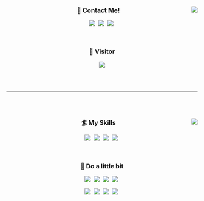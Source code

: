 <!--  헤더꾸미기
![header](https://capsule-render.vercel.app/api?text=Welcome!&type=waving&color=auto&height=200&section=header)
-->

<div align="center">

<img align="right" src="https://github-readme-stats.vercel.app/api?username=pythonstrup">

<h3> 🤙 Contact Me! </h3>
<p>
    <a href="https://myvelop.tistory.com/"><img src="https://img.shields.io/badge/My Blog-000000?style=flat-square&logo=Storyblok&logoColor=white"/></a>&nbsp
    <a href="https://www.linkedin.com/in/jh-park-6b062821a/"><img src="https://img.shields.io/badge/LinkedIn-0A66C2?style=flat-square&logo=LinkedIn&logoColor=white"/></a>&nbsp
    <a href="matilto:pythonstrup@gmail.com"><img src="https://img.shields.io/badge/pythonstrup@gmail.com-EA4335?style=flat-square&logo=Gmail&logoColor=white"/></a>&nbsp
</p>

<br/>

<h3> 🙌 Visitor </h3>

<a href="https://github.com/pythonstrup"><img src="https://hits.seeyoufarm.com/api/count/incr/badge.svg?url=https%3A%2F%2Fgithub.com%2Fpythonstrup%2Fhit-counter&count_bg=%23B6CD0D&title_bg=%230E1160&icon=github.svg&icon_color=%23E7E7E7&title=Github+Visitor&edge_flat=false"></a>

</div>

<br/><br/>

<hr/>

<br/><br/>

<div align="center">

<img align="right" src="https://github-readme-stats.vercel.app/api/top-langs/?username=pythonstrup&langs_count=6&hide=jupyter%20notebook,roff">

<h3> 🏄 My Skills </h3>

<p>
    <img src="https://img.shields.io/badge/Python-244BA6?style=flat-square&logo=python&logoColor=white"/>&nbsp
    <img src="https://img.shields.io/badge/Java-BE327B?style=flat-square&logo=java&logoColor=white"/>&nbsp
    <img src="https://img.shields.io/badge/Spring Boot-6DB33F?style=flat-square&logo=Spring Boot&logoColor=white"/>&nbsp
    <img src="https://img.shields.io/badge/MySQL-4479A1?style=flat-square&logo=MySQL&logoColor=white"/>&nbsp
</p>

<br/>

<h3> 🛶 Do a little bit </h3>

<p>
    <img src="https://img.shields.io/badge/Javascript-F7DF1E?style=flat-square&logo=javascript&logoColor=white"/>&nbsp
    <img src="https://img.shields.io/badge/css-1572B6?style=flat-square&logo=css3&logoColor=white"/></a>&nbsp 
    <img src="https://img.shields.io/badge/Spring-6DB33F?style=flat-square&logo=spring&logoColor=white"/>&nbsp
    <img src="https://img.shields.io/badge/Node.js-339933?style=flat-square&logo=Node.js&logoColor=white"/>&nbsp
</p>
<p>
    <img src="https://img.shields.io/badge/C-A8B9CC?style=flat-square&logo=c&logoColor=white"/>&nbsp
    <img src="https://img.shields.io/badge/C++-00599C?style=flat-square&logo=C%2B%2B&logoColor=white"/>&nbsp
    <img src="https://img.shields.io/badge/Pytorch-EE4C2C?style=flat-square&logo=PyTorch&logoColor=white"/>&nbsp
    <img src="https://img.shields.io/badge/MongoDB-47A248?style=flat-square&logo=MongoDB&logoColor=white"/>&nbsp
</p>

<br/>

<div>

<br/><br/>

</div>
